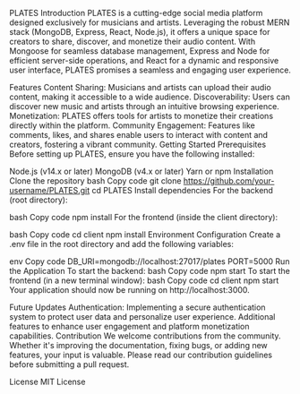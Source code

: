 PLATES
Introduction
PLATES is a cutting-edge social media platform designed exclusively for musicians and artists. Leveraging the robust MERN stack (MongoDB, Express, React, Node.js), it offers a unique space for creators to share, discover, and monetize their audio content. With Mongoose for seamless database management, Express and Node for efficient server-side operations, and React for a dynamic and responsive user interface, PLATES promises a seamless and engaging user experience.

Features
Content Sharing: Musicians and artists can upload their audio content, making it accessible to a wide audience.
Discoverability: Users can discover new music and artists through an intuitive browsing experience.
Monetization: PLATES offers tools for artists to monetize their creations directly within the platform.
Community Engagement: Features like comments, likes, and shares enable users to interact with content and creators, fostering a vibrant community.
Getting Started
Prerequisites
Before setting up PLATES, ensure you have the following installed:

Node.js (v14.x or later)
MongoDB (v4.x or later)
Yarn or npm
Installation
Clone the repository
bash
Copy code
git clone https://github.com/your-username/PLATES.git
cd PLATES
Install dependencies
For the backend (root directory):

bash
Copy code
npm install
For the frontend (inside the client directory):

bash
Copy code
cd client
npm install
Environment Configuration
Create a .env file in the root directory and add the following variables:

env
Copy code
DB_URI=mongodb://localhost:27017/plates
PORT=5000
Run the Application
To start the backend:
bash
Copy code
npm start
To start the frontend (in a new terminal window):
bash
Copy code
cd client
npm start
Your application should now be running on http://localhost:3000.

Future Updates
Authentication: Implementing a secure authentication system to protect user data and personalize user experience.
Additional features to enhance user engagement and platform monetization capabilities.
Contribution
We welcome contributions from the community. Whether it's improving the documentation, fixing bugs, or adding new features, your input is valuable. Please read our contribution guidelines before submitting a pull request.

License
MIT License
